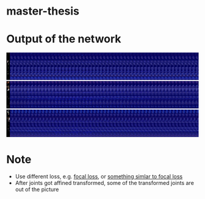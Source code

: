 # master-thesis

# Output of the network
![](24-99.png)
![](24-199.png)
![](24-299.png)

# Note
- Use different loss, e.g. [focal loss](https://github.com/clcarwin/focal_loss_pytorch/blob/master/focalloss.py), or [something simlar to focal loss](https://github.com/xingyizhou/CenterNet/blob/8ef87b433529ac8f8bd4f95707f6bc05052c55e9/src/lib/models/losses.py) 
- After joints got affined transformed, some of the transformed joints are out of the picture
